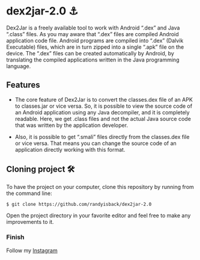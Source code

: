 # dex2jar-2.0 ⚓

Dex2Jar is a freely available tool to work with Android “.dex” and Java “.class” files. As you may aware that “.dex” files are compiled Android application code file. Android programs are compiled into “.dex” (Dalvik Executable) files, which are in turn zipped into a single “.apk” file on the device. The “.dex” files can be created automatically by Android, by translating the compiled applications written in the Java programming language.

## Features
* The core feature of Dex2Jar is to convert the classes.dex file of an APK to classes.jar or vice versa. So, it is possible to view the source code of an Android application using any Java decompiler, and it is completely readable. Here, we get .class files and not the actual Java source code that was written by the application developer.

* Also, it is possible to get “.smali” files directly from the classes.dex file or vice versa. That means you can change the source code of an application directly working with this format.

## Cloning project 🛠

To have the project on your computer, clone this repository by running from the command line:
```shell
$ git clone https://github.com/randyisback/dex2jar-2.0
```
Open the project directory in your favorite editor and feel free to make any improvements to it.

### Finish 

Follow my [Instagram](https://instagram.com/az4dd)
